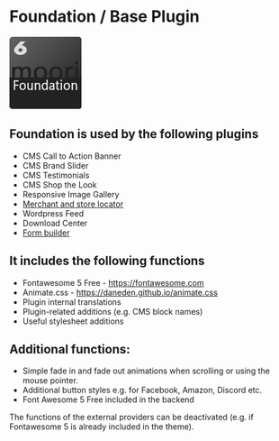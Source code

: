 # Foundation / Base Plugin

![Logo](images/plugin.png)

## Foundation is used by the following plugins

- CMS Call to Action Banner
- CMS Brand Slider
- CMS Testimonials
- CMS Shop the Look
- Responsive Image Gallery
- [Merchant and store locator](../MoorlMerchantFinder/index.md)
- Wordpress Feed
- Download Center
- [Form builder](../MoorlFormBuilder/index.md)

## It includes the following functions

- Fontawesome 5 Free - https://fontawesome.com
- Animate.css - https://daneden.github.io/animate.css
- Plugin internal translations
- Plugin-related additions (e.g. CMS block names)
- Useful stylesheet additions

## Additional functions:

- Simple fade in and fade out animations when scrolling or using the mouse pointer.
- Additional button styles e.g. for Facebook, Amazon, Discord etc.
- Font Awesome 5 Free included in the backend

The functions of the external providers can be deactivated (e.g. if Fontawesome 5 is already included in the theme).